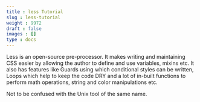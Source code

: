 ```yaml
---
title : less Tutorial
slug : less-tutorial
weight : 9972
draft : false
images : []
type : docs
---
```


Less is an open-source pre-processor. It makes writing and maintaining CSS easier by allowing the author to define and use variables, mixins etc. It also has features like Guards using which conditional styles can be written, Loops which help to keep the code DRY and a lot of in-built functions to perform math operations, string and color manipulations etc.

Not to be confused with the Unix tool of the same name.


